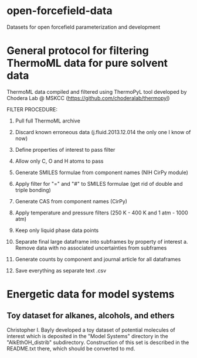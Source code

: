 # open-forcefield-data
Datasets for open forcefield parameterization and development

# General protocol for filtering ThermoML data for pure solvent data
ThermoML data compiled and filtered using ThermoPyL tool developed by Chodera Lab @ MSKCC (https://github.com/choderalab/thermopyl)

FILTER PROCEDURE:

1. Pull full ThermoML archive

2. Discard known erroneous data (j.fluid.2013.12.014 the only one I know of now)

3. Define properties of interest to pass filter

4. Allow only C, O and H atoms to pass

5. Generate SMILES formulae from component names (NIH CirPy module)

6. Apply filter for "=" and "#" to SMILES formulae (get rid of double and triple bonding)

7. Generate CAS from component names (CirPy)

8. Apply temperature and pressure filters (250 K - 400 K and 1 atm - 1000 atm)

9. Keep only liquid phase data points

10. Separate final large dataframe into subframes by property of interest
  a. Remove data with no associated uncertainties from subframes

11. Generate counts by component and journal article for all dataframes

12. Save everything as separate text .csv


# Energetic data for model systems

## Toy dataset for alkanes, alcohols, and ethers

Christopher I. Bayly developed a toy dataset of potential molecules of interest which is deposited in the "Model Systems" directory in the "AlkEthOH_distrib" subdirectory. Construction of this set is described in the README.txt there, which should be converted to md.
  
